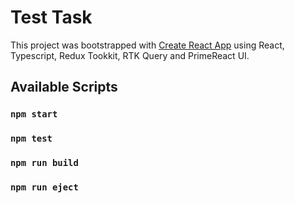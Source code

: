 # Test Task

This project was bootstrapped with [Create React App](https://github.com/facebook/create-react-app) using React, Typescript, Redux Tookkit, RTK Query and PrimeReact UI.

## Available Scripts

### `npm start`

### `npm test`

### `npm run build`

### `npm run eject`


